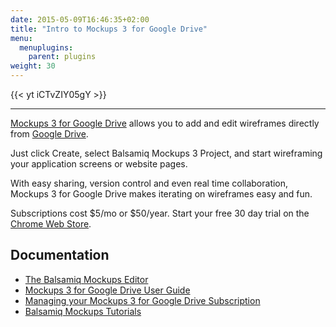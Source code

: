 ```yaml
---
date: 2015-05-09T16:46:35+02:00
title: "Intro to Mockups 3 for Google Drive"
menu:
  menuplugins:
    parent: plugins
weight: 30
---
```


{{< yt iCTvZIY05gY >}}

* * *

[Mockups 3 for Google Drive](https://docs.balsamiq.com/google-drive/user-guide/) allows you to add and edit wireframes directly from [Google Drive](https://drive.google.com/start).

Just click Create, select Balsamiq Mockups 3 Project, and start wireframing your application screens or website pages.

With easy sharing, version control and even real time collaboration, Mockups 3 for Google Drive makes iterating on wireframes easy and fun.

Subscriptions cost $5/mo or $50/year. Start your free 30 day trial on the [Chrome Web Store](https://chrome.google.com/webstore/detail/iedapplgopkgngalkbailjoikghljkki/).

## Documentation

*   [The Balsamiq Mockups Editor](https://docs.balsamiq.com/desktop/)
*   [Mockups 3 for Google Drive User Guide](https://docs.balsamiq.com/google-drive/user-guide/)
*   [Managing your Mockups 3 for Google Drive Subscription](/sales/gdrivesubscription/)
*   [Balsamiq Mockups Tutorials](/tutorials/tutorialsandvideos/)

